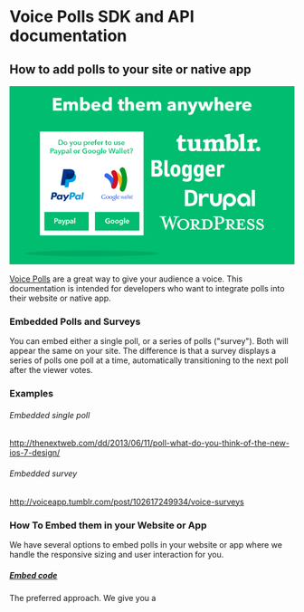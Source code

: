 # Voice Polls SDK and API documentation

## How to add polls to your site or native app
![Voice Embed](/images/voiceEmbed.png)

[Voice Polls](https://voicepolls.com) are a great way to give your audience a voice. This documentation is intended for developers who want to integrate polls into their website or native app.

### Embedded Polls and Surveys

You can embed either a single poll, or a series of polls ("survey").
Both will appear the same on your site. The difference is that a survey
displays a series of polls one poll at a time, automatically
transitioning to the next poll after the viewer votes.

### Examples

###### Embedded single poll
http://thenextweb.com/dd/2013/06/11/poll-what-do-you-think-of-the-new-ios-7-design/

###### Embedded survey 
http://voiceapp.tumblr.com/post/102617249934/voice-surveys

### How To Embed them in your Website or App

We have several options to embed polls in your website or app where we
handle the responsive sizing and user interaction for you.

##### [Embed code](https://voicepolls.com/publisher/how_to/embed_a_poll)

The preferred approach. We give you a <script/> or <iframe> code that you embed in your web page. The code will insert an iframe
containing the polls.

##### iOS SDK

Cocoa Touch classes that you can include in your iOS project. The
classes will create a UIWebView containing the embedded polls.

Embedded solutions are great because you can even customize the colors
of embedded polls to match your site.([see
customization](https://voicepolls.com/publisher/account/theme)).

##### [API](https://voicepolls.com/developers) 

Voice HTTPS/JSON-based API

![Voice voiceRealTime](/images/voiceRealTime.png)

###### Automatically update your embedded content

If you want to change the poll or poll set embedded on your
website *without* changing the code you used to integrate Voice polls,
this is for you. On the website you can make sure the embed will always
fetch your latest poll or survey.

![Voice publisher](/images/voicePublisher.png)

When embedding your polls via the embed code or the iOS SDK, simply make
sure it includes the user id rather than the poll or the survey id.

##### Getting started

The first thing you should do is create a Voice Polls account: https://voicepolls.com/publisher

You’re now ready to start making some great-looking polls or surveys.
You can either create your own, or borrow existing content from our
	community: https://voicepolls.com/publisher/sets/

After you've chosen your content, you're ready to embed some polls on
your site.

##### Contact us

Need a hand getting started? We're happy to help: hello@voicepolls.com

##### Voice-iOS-SDK

The Voice Polls iOS SDK allows you to use Voice Polls inside your own
iOS app. (Read more about integrating Voice Polls.).

When you initialize an instance of VPQuestionView, it creates a
UIWebView that loads embedded Voice polls. You can access this UIWebview
via the webView attribute. Simply add this
UIWebView to your app in any way you like. Note that the maximum size
for the pollView UIWebView is 320\*480.

###### Installation

Voice-iOS-SDK is available through CocoaPods. To install it, simply add the following line to your Podfile:
```
pod 'Voice-iOS-SDK'
```
You can also add the library as shown in the sample.

###### Example project

To run the example project, clone the repo. Then, open the project by
opening the file VoiceSDK.xcworkspace. Select VoiceSDKSample in the
scheme list and run.

###### Usage

Initialisation :
 ```
// Put these lines in your AppDelegate.m in the didFinishLaunchingWithOption method to get your publisher id just open this url (https://voicepolls.com/developers/api#!/account/accountindex) in your browser and click on try it out. You will get a JSon containing an id key.

NSString *publisherId = @"";

[VoicePollsSDK sharedInstance].publisherId = publisherId;
```
VPQuestionView usage :


```
// You can add the VPQuestionView wherever you want like this
VPQuestionView *questionView = [[VPQuestionView alloc] initWithFrame:self.view.bounds];
//here we load a Set with the id 56 you can also load a single question by using 
// [questionView loadQuestion:@"3" completion:^{}];
[questView loadSet:@“56” completion:^{}];
[self.view addSubview:questionView];
``` 
##### VPQuestionView Class API

In order to use the VPQuestionView you need to initialise the
VoicePollsSdk as seen in the Usage part of this documentation.

-   load a single poll

-   load a set of polls

###### Load a single poll
```
- (void)loadQuestion:(NSString *)questionId completion:(void(^)())completion
```
| **Param**                            | **Description**                      |
| -------------------------------------- | -------------------------------------- |
| questionId                           | The ID of the question to load.      |

###### Load a set of polls
```
- (void)loadSet:(NSString *)setId completion:(void(^)())completion
```

| **Param**                            | **Description**                      |
| -------------------------------------- | -------------------------------------- |
| setId                                | The ID of the question set to load.  |


##### VoicePollsSDK Class API

-   Initialize

-   Load and display a single poll

-   Load and display a poll set

-   Load all your questions

-   Load all the questions under a tag

###### Initialize

VoicePollsSDK class is a singleton meaning that you shouldn’t create
your own instance of it. You just need to use [VoicePollsSDK
sharedInstance] and set your publisher ID to initialise it.

All loading methods are asynchrone. There are two completion block the
first one is when the request succeed in this block you have access to a
dictionary (or an array of dictionary) representing the question you’ve
loaded. The second block is a failure block.

###### Load a single poll
```
- (void)getQuestionWithId:(NSString *)questionId success:(void(^)(NSDictionary *question))success failure:(void(^)(NSError *error))failure
```
| **Param**                            | **Description**                      |
| -------------------------------------- | -------------------------------------- |
| questionId                           | The ID of the question to load.      |

###### Load a poll set
```
- (void)getQuestionsInSet:(NSString *)setId success:(void(^)(NSArray *questions))success failure:(void(^)(NSError *error))failure
```
| **Param**                            | **Description**                      |
| -------------------------------------- | -------------------------------------- |
| setId                                | The ID of the question set to load.  |

###### Load all your questions
```
-   (void)getMyQuestions:(void(^)(NSArray *questions))success failure:(void(^)(NSError *error))failure
```
###### Load all questions with tag
```
-   (void)getQuestionsInTag:(NSString *)tagName success:(void(^)(NSDictionary *question))success failure:(void(^)(NSError *error))failure
```
| **Param**                            | **Description**                      |
| -------------------------------------- | -------------------------------------- |
| tagName                              | The name of the tag to load.         |

##### License

Voice-iOS-SDK is available under the MIT license. See the LICENSE file
for more info.